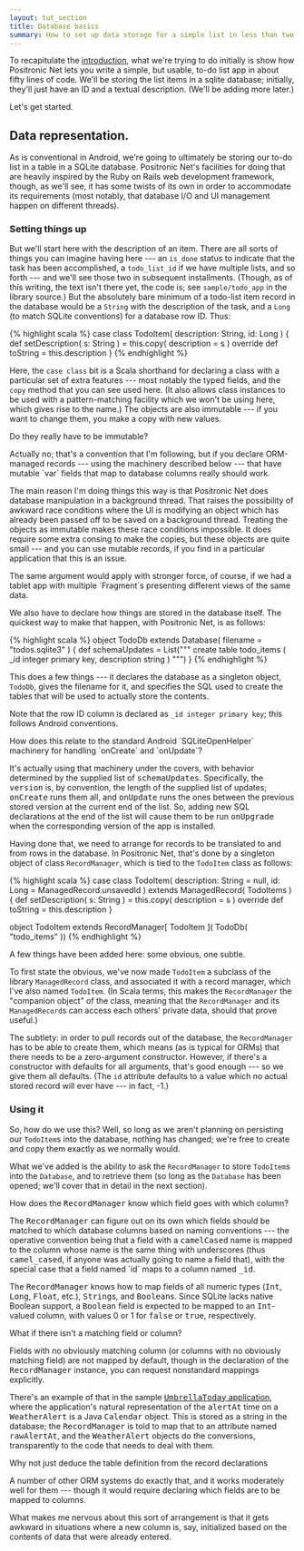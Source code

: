 ```yaml
---
layout: tut_section
title: Database basics
summary: How to set up data storage for a simple list in less than two dozen lines of code
---
```


To recapitulate the [introduction](/tutorial.html), what we're trying
to do initially is show how Positronic Net lets you write a simple,
but usable, to-do list app in about fifty lines of code.  We'll be
storing the list items in a sqlite database; initially, they'll just
have an ID and a textual description.  (We'll be adding more later.)

Let's get started.

## Data representation.

As is conventional in Android, we're going to ultimately be storing
our to-do list in a table in a SQLite database.  Positronic Net's
facilities for doing that are heavily inspired by the Ruby on Rails
web development framework, though, as we'll see, it has some twists
of its own in order to accommodate its requirements (most notably,
that database I/O and UI management happen on different threads).

### Setting things up

But we'll start here with the description of an item.  There are all
sorts of things you can imagine having here --- an `is_done` status to
indicate that the task has been accomplished, a `todo_list_id` if we
have multiple lists, and so forth --- and we'll see those two in
subsequent installments.  (Though, as of this writing, the text isn't
there yet, the code is; see `sample/todo_app` in the library source.)
But the absolutely bare minimum of a todo-list item record in the
database would be a `String` with the description of the task, and a
`Long` (to match SQLite conventions) for a database row ID.  Thus:

{% highlight scala %}
case class TodoItem( description: String, id: Long )
{
  def setDescription( s: String ) = this.copy( description = s )
  override def toString = this.description
}
{% endhighlight %}

Here, the `case class` bit is a Scala shorthand for declaring a class
with a particular set of extra features --- most notably the typed
fields, and the `copy` method that you can see used here.  (It also
allows class instances to be used with a pattern-matching facility
which we won't be using here, which gives rise to the name.)   The
objects are also immutable --- if you want to change them, you make a
copy with new values.

<div class="qanote">
 <a class="question">Do they really have to be immutable?</a>
 <div class="answer">

   <p>Actually no; that's a convention that I'm following, but if
   you declare ORM-managed records --- using the machinery described
   below --- that have mutable `var` fields that map to database
   columns really should work.</p>

   <p>The main reason I'm doing things this way is that Positronic Net
   does database manipulation in a background thread.  That raises
   the possibility of awkward race conditions where the UI is modifying
   an object which has already been passed off to be saved on a background
   thread.  Treating the objects as immutable makes these race conditions
   impossible.  It does require some extra consing to make the copies,
   but these objects are quite small --- and you can use mutable records,
   if you find in a particular application that this is an issue.</p>

   <p>The same argument would apply with stronger force, of course, if we
   had a tablet app with multiple `Fragment`s presenting different views
   of the same data.</p>

 </div>
</div>

We also have to declare how things are stored in the database itself.
The quickest way to make that happen, with Positronic Net, is as follows:

{% highlight scala %}
object TodoDb extends Database( filename = "todos.sqlite3" ) 
{
  def schemaUpdates =
    List(""" create table todo_items (
               _id integer primary key,
               description string
             )
         """)
}
{% endhighlight %}

This does a few things --- it declares the database as a singleton
object, `TodoDb`, gives the filename for it, and specifies the SQL
used to create the tables that will be used to actually store the
contents.  

Note that the row ID column is declared as `_id integer primary key`;
this follows Android conventions.

<div class="qanote">
 <a class="question">How does this relate to the standard Android
   `SQLiteOpenHelper` machinery for handling `onCreate` and `onUpdate`?</a>
 <div class="answer">

  <p>It's actually using that machinery under the covers, with
  behavior determined by the supplied list of <tt>schemaUpdates</tt>.
  Specifically, the <tt>version</tt> is, by convention, the length
  of the supplied list of updates; <tt>onCreate</tt> runs them all,
  and <tt>onUpdate</tt> runs the ones between the previous stored
  version at the current end of the list.  So, adding new
  SQL declarations at the end of the list will cause them to
  be run <tt>onUpgrade</tt> when the corresponding version of the app
  is installed.</p>

 </div>
</div>

Having done that, we need to arrange for records to be translated to
and from rows in the database.  In Positronic Net, that's done by a
singleton object of class `RecordManager`, which is tied to the
`TodoItem` class as follows:

{% highlight scala %}
case class TodoItem( description: String = null, 
                     id: Long            = ManagedRecord.unsavedId )
  extends ManagedRecord( TodoItems )
{
  def setDescription( s: String ) = this.copy( description = s )
  override def toString = this.description
}

object TodoItem extends RecordManager[ TodoItem ]( TodoDb( "todo_items" ))
{% endhighlight %}

A few things have been added here:  some obvious, one subtle.

To first state the obvious, we've now made `TodoItem` a subclass of
the library `ManagedRecord` class, and associated it with a
record manager, which I've also named `TodoItem`.  (In Scala terms,
this makes the `RecordManager` the "companion object" of the class,
meaning that the `RecordManager` and its `ManagedRecord`s can
access each others' private data, should that prove useful.)

The subtlety:  in order to pull records out of the database,
the `RecordManager` has to be able to create them, which means (as
is typical for ORMs) that there needs to be a zero-argument
constructor.  However, if there's a constructor with defaults for
all arguments, that's good enough --- so we give them all defaults.
(The `id` attribute defaults to a value which no actual stored 
record will ever have --- in fact, -1.)

### Using it

So, how do we use this?  Well, so long as we aren't planning on
persisting our `TodoItem`s into the database, nothing has changed;
we're free to create and copy them exactly as we normally would.

What we've added is the ability to ask the `RecordManager` to store
`TodoItem`s into the `Database`, and to retrieve them (so long as the
`Database` has been opened; we'll cover that in detail in the next
section).  

<div class="qanote">
  <a class="question">How does the <tt>RecordManager</tt> know which
                      field goes with which column?</a>
  <div class="answer">
   <p>
    The <tt>RecordManager</tt> can figure out on its own which fields should be
    matched to which database columns based on naming conventions --- the
    operative convention being that a field with a <tt>camelCased</tt> name is
    mapped to the column whose name is the same thing with underscores
    (thus <tt>camel_cased</tt>, if anyone was actually going to name a field
    that), with the special case that a field named `id` maps to a
    column named <tt>_id</tt>.
   </p>

   <p>
    The <tt>RecordManager</tt> knows how to map fields of all numeric types
    (<tt>Int</tt>, <tt>Long</tt>, <tt>Float</tt>, etc.), <tt>String</tt>s, and <tt>Boolean</tt>s.  Since
    SQLite lacks native Boolean support, a <tt>Boolean</tt> field is expected
    to be mapped to an <tt>Int</tt>-valued column, with values 0 or 1 for 
    <tt>false</tt> or <tt>true</tt>, respectively.
   </p>
  </div>
</div>

<div class="qanote">
  <a class="question">What if there isn't a matching field or column?</a>
  <div class="answer">

   <p>Fields with no obviously matching column (or columns with no obviously
   matching field) are not mapped by default, though in the declaration of
   the <tt>RecordManager</tt> instance, you can request nonstandard mappings
   explicitly.</p>
   
   <p>There's an example of that in the sample
   <a href="https://github.com/rst/UmbrellaToday"><tt>UmbrellaToday</tt>
   application</a>, where the application's natural representation of the
   <tt>alertAt</tt> time on a <tt>WeatherAlert</tt> is a Java
   <tt>Calendar</tt> object.  This is stored as a string in the
   database; the <tt>RecordManager</tt> is told to map that to an
   attribute named <tt>rawAlertAt</tt>, and the <tt>WeatherAlert</tt>
   objects do the conversions, transparently to the code that needs to
   deal with them.</p>
   
  </div> 
</div>
   
<div class="qanote">
 <a class="question">Why not just deduce the table definition from the record
                     declarations</a>
 <div class="answer">

   <p>A number of other ORM systems do exactly that, and it works
   moderately well for them --- though it would require declaring
   which fields are to be mapped to columns.</p>
   
   <p>What makes me nervous about this sort of arrangement is that it
   gets awkward in situations where a new column is, say, initialized
   based on the contents of data that were already entered.</p>

 </div>
</div>

